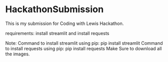 # HackathonSubmission
This is my submission for Coding with Lewis Hackathon.

requirements:
install streamlit
and
install requests

Note:
Command to install streamlit using pip: pip install streamlit
Command to install requests using pip: pip install requests
Make Sure to download all the images.
